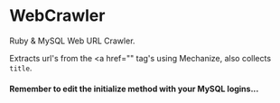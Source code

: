 # WebCrawler
Ruby &amp; MySQL Web URL Crawler. 

Extracts url's from the <a href="" tag's using Mechanize, also collects `title`.
#### Remember to edit the initialize method with your MySQL logins...
